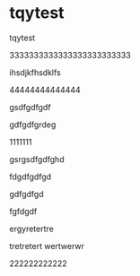 # tqytest
tqytest

3333333333333333333333333


ihsdjkfhsdklfs

44444444444444

gsdfgdfgdf

gdfgdfgrdeg

1111111

gsrgsdfgdfghd

fdgdfgdfgd

gdfgdfgd


fgfdgdf



ergyretertre

tretretert
wertwerwr

222222222222
